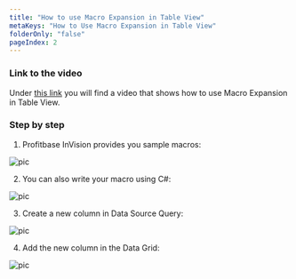 ```yaml
---
title: "How to use Macro Expansion in Table View"
metaKeys: "How to Use Macro Expansion in Table View"
folderOnly: "false"
pageIndex: 2
---
```



### Link to the video

Under [this link](https://profitbasedocs.blob.core.windows.net/videos/Table%20View%20-%20Macro%20Expansion.mp4)  you will find a video that shows how to use Macro Expansion in Table View. 
<br/>

### Step by step


1. Profitbase InVision provides you sample macros:

![pic](https://profitbasedocs.blob.core.windows.net/images/HTmacro%20(1).png)

2. You can also write your macro using C#:

![pic](https://profitbasedocs.blob.core.windows.net/images/HTmacro%20(2).png)

3. Create a new column in Data Source Query:

![pic](https://profitbasedocs.blob.core.windows.net/images/HTmacro%20(3).png)

4. Add the new column in the Data Grid:

![pic](https://profitbasedocs.blob.core.windows.net/images/HTmacro%20(4).png)